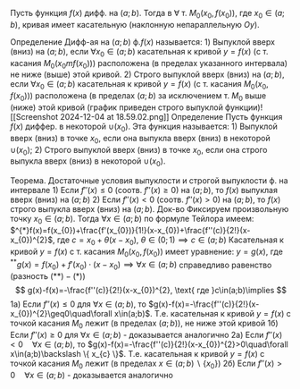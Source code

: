 Пусть функция $f(x)$ дифф. на $(a;b)$. Тогда в $\forall$ т. $M_{0}(x_{0},f(x_{0}))$, где $x_{0}\in(a;b)$, кривая имеет касательную (наклонную непараллельную $Oy$).

Определение
	Дифф-ая на $(a;b)$ ф.$f(x)$ называется:
		1) Выпуклой вверх (вниз) на $(a;b)$, если $\forall x_{0}\in(a;b)$ касательная к кривой $y=f(x)$ (с т. касания $M_{0}(x_{0}mf(x_{0}))$) расположена (в пределах указанного интервала) не ниже (выше) этой кривой.
		2) Строго выпуклой вверх (вниз) на $(a;b)$, если $\forall x_{0}\in(a;b)$ касательная к кривой $y=f(x)$ (с т. касания $M_{0}(x_{0},f(x_{0}))$) расположена (в пределах $(a;b)$ за исключением т. $M_{0}$ выше (ниже) этой кривой (график приведен строго выпуклой функции)![[Screenshot 2024-12-04 at 18.59.02.png]]
Определение
	Пусть функция $f(x)$ диффер. в некоторой $\cup_{}(x_{0})$. Эта функция называется:
		1) Выпуклой вверх (вниз) в точке $x_{0}$, если она выпукла вверх (вниз) в некоторой $\cup_{}(x_{0})$;
		2) Строго выпуклой вверх (вниз) в точке $x_{0}$, если она строго выпукла вверх (вниз) в некоторой $\cup_{}(x_{0})$.

Теорема. Достаточные условия выпуклости и строгой выпуклости ф. на интервале
	1) Если $f''(x)\leq0$ (соотв. $f''(x)\geq0$) на $(a;b)$, то $f(x)$ выпуклая вверх (вниз) на $(a;b)$
	2) Если $f''(x)<0$ (соотв. $f''(x)>0$) на $(a;b)$, то $f(x)$ строго выпукла вверх (вниз) на $(a;b)$.
Док-во
	Фиксируем произвольную точку $x_{0}\in(a;b)$.
	Тогда $\forall x\in(a;b)$ по формуле Тейлора имеем:
		$^{*}f(x)=f(x_{0})+\frac{f'(x_{0})}{1!}(x-x_{0})+\frac{f''(c)}{2!}(x-x_{0})^{2}$, где $c=x_{0}+\theta(x-x_{0})$, $\theta\in(0;1)\implies c\in(a;b)$
	Касательная к кривой $y=f(x)$ с т. касания $M_{0}(x_{0},f(x_{0}))$ имеет уравнение: $y=g(x)$, где $^{**}g(x)=f(x_{0})+f'(x_{0})\cdot(x-x_{0})\implies \forall x\in(a;b)$ справедливо равенство (разность $(**)-(*)$)
		$$
g(x)-f(x)=-\frac{f''(c)}{2!}(x-x_{0})^{2}, \text{ где }c\in(a;b)\implies  
			$$
		1a) Если $f''(x)\leq0$ для $\forall x\in(a;b)$, то $g(x)-f(x)=-\frac{f''(c)}{2!}(x-x_{0})^{2}\geq0\quad\forall x\in(a;b)$. Т.е. касательная к кривой $y=f(x)$ с точкой касания $M_{0}$ лежит (в пределах $(a;b)$), не ниже этой кривой
		1б) Если $f''(x)\geq0$ для $\forall x\in(a;b)$ - доказывается аналогично
		2а) Если $f''(x)<0\quad\forall x\in(a;b)$, то $g(x)-f(x)=-\frac{f''(c)}{2!}(x-x_{0})^{2}>0\quad\forall x\in(a;b)\backslash \{ x_{c} \}$. Т.е. касательная к кривой $y=f(x)$ с точкой касания $M_{0}$ лежит (в пределах $x\in(a;b)\backslash\{ x_{0} \}$)
		2б) Если $f''(x)>0\quad\forall x\in(a;b)$ - доказывается аналогично